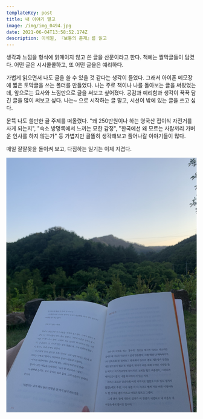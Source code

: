 ```yaml
---
templateKey: post
title: 내 이야기 말고
image: /img/img_0494.jpg
date: 2021-06-04T13:58:52.174Z
description: 이석원, 『보통의 존재』를 읽고
---
```



생각과 느낌을 형식에 얽매이지 않고 쓴 글을 산문이라고 한다. 책에는 짤막글들이 담겼다. 어떤 글은 시시콜콜하고, 또 어떤 글을은 예리하다. 

가볍게 읽으면서 나도 글을 쓸 수 있을 것 같다는 생각이 들었다. 그래서 아이폰 메모장에 짧은 토막글을 쓰는 폴더를 만들었다. 나는 주로 책이나 나를 돌아보는 글을 써왔었는데, 앞으로는 묘사와 느낌만으로 글을 써보고 싶어졌다. 공감과 예리함과 생각이 꾹꾹 담긴 글을 많이 써보고 싶다. 나는~ 으로 시작하는 글 말고, 시선이 밖에 있는 글을 쓰고 싶다.

문뜩 나도 쓸만한 글 주제를 떠올렸다. "왜 250만원이나 하는 영국산 접이식 자전거를 사게 되는지", "숙소 방명록에서 느끼는 묘한 감정", "한국에선 왜 모르는 사람끼리 가벼운 인사를 하지 않는가" 등 가볍지만 골똘히 생각해보고 풀어나갈 이야기들이 많다. 

매일 잘잘못을 돌이켜 보고, 다짐하는 일기는 이제 지겹다. 

![](/img/img_0494.jpg)
